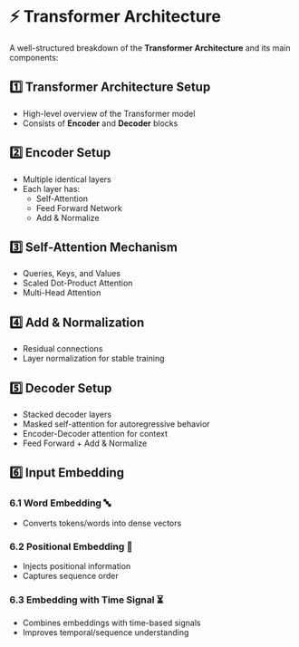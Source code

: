 # ⚡ Transformer Architecture  

A well-structured breakdown of the **Transformer Architecture** and its main components:

## 1️⃣ Transformer Architecture Setup  
- High-level overview of the Transformer model  
- Consists of **Encoder** and **Decoder** blocks  

## 2️⃣ Encoder Setup  
- Multiple identical layers  
- Each layer has:  
  - Self-Attention  
  - Feed Forward Network  
  - Add & Normalize  

## 3️⃣ Self-Attention Mechanism  
- Queries, Keys, and Values  
- Scaled Dot-Product Attention  
- Multi-Head Attention  

## 4️⃣ Add & Normalization  
- Residual connections  
- Layer normalization for stable training  

## 5️⃣ Decoder Setup  
- Stacked decoder layers  
- Masked self-attention for autoregressive behavior  
- Encoder-Decoder attention for context  
- Feed Forward + Add & Normalize  

## 6️⃣ Input Embedding  
### 6.1 Word Embedding 🔤  
- Converts tokens/words into dense vectors  

### 6.2 Positional Embedding 📍 
- Injects positional information  
- Captures sequence order  

### 6.3 Embedding with Time Signal ⏳ 
- Combines embeddings with time-based signals  
- Improves temporal/sequence understanding  

